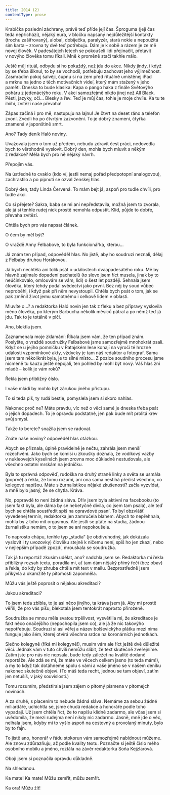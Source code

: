 ```yaml
---
title: 2014 (2)
contentType: prose
---
```


  

Krabička poslední záchrany, právě teď příde její čas. Šprcguma (její čas teda nepřichází), nějaký eura, v bločku napsaný nejdůležitější kontakty (trochu zašifrovaný), alobal, dobíječka, paralyzér, stará nokie a nepoužitá sim karta – zrovna ty dvě teď potřebuju. Dám je k sobě a rázem je ze mě novej člověk. V padesátejch letech se pokoušeli lidi přejinačit, přetavit v novýho člověka tomu říkali. Mně k proměně stačí takhle málo.

Ještě můj rituál, odbydu si ho pokaždý, než jdu do akce. Nikdy jindy, i když by se třeba šiknul, to by se vochodil, potřebuju zachovat jeho výjimečnost. Zasmradím pokoj šalvěji, čupnu si na zem před rituálně umístěnej iPad a mrknu na jedno z těch motivačních videí, který mám stažený v jeho paměti. Dneska to bude klasika: Kapa o pango haka z finále Světovýho poháru z jedenáctýho roku. V akci samozřejmě nikdo jinej než All Black. Pěsti, jazyky, oči… Blesky a řev. Teď je můj čas, tohle je moje chvíle. Ka tu te ihiihi, zvítězí naše převaha!

Zápas začíná i pro mě, nastupuju na lajnu! Je čtvrt na deset ráno a telefon zvoní. Zvedli ho po čtvrtým zazvonění. To je dobrý znamení, čtyřka znamená v japonštině smrt.

Ano? Tady deník Haló noviny.

Uvažovala jsem o tom už předem, nebudu zdravit čest práci, nedovedla bych to věrohodně vyslovit. Dobrý den, mohla bych mluvit s někým z redakce? Měla bych pro ně nějaký návrh.

Přepojím vás.

Na ústředně to cvaklo (kdo ví, jestli nemaj pořád předpotopní analogovou), zachrastilo a po pípnutí se ozval ženskej hlas.

Dobrý den, tady Linda Červená. To mám bejt já, aspoň pro tudle chvíli, pro tudle akci.

Co si přejete? Sakra, baba se mi ani nepředstavila, možná jsem to zvorala, ale já si tenhle rudej nick prostě nemohla odpustit. Klid, půjde to dobře, převaha zvítězí.

Chtěla bych pro vás napsat článek.

O čem by měl být?

O vraždě Anny Felbabové, to byla funkcionářka, kterou…

Já znám ten případ, odpověděl hlas. No jistě, aby ho soudruzi neznali, dělaj z Felbaby druhou Horákovou.

Já bych nechtěla ani tolik psát o událostech dvaapadesátého roku. Mě by hlavně zajímalo dopadení pachatelů (to slovo jsem říct musela, jinak by to neúčinkovalo, omlouvám se vám, lidi) o šest let později. Sehnala jsem člověka, který tehdy podal svědectví jako první. Bez něj by soud vůbec neproběhl, i když pak při něm nevystoupil. Chtěla bych psát o tom, jak se pak změnil život jemu samotnému i celkově lidem v oblasti.

Mluvíte o…? a redaktorka Haló novin jen tak z fleku a bez přípravy vyslovila méno člověka, po kterým Barbucha několik měsíců pátral a po němž teď já jdu. Tak to je totálně v piči.

Ano, blektla jsem.

Zaznamenala moje zklamání: Říkala jsem vám, že ten případ znám. Poslyšte, o vraždě soudružky Felbabové jsme samozřejmě mnohokrát psali. Když se u jejího pomníčku v Ratajském lese konají na výročí té hrozné události vzpomínkové akty, vždycky je tam náš redaktor a fotograf. Sama jsem tam několikrát byla, je to silné místo… Z pozice soudního procesu jsme nicméně tu kauzu ještě nepojali, ten pohled by mohl být nový. Váš hlas zní mladě – kolik je vám roků?

Řekla jsem přibližný číslo.

I vaše mládí by mohlo být zárukou jiného přístupu.

To si teda piš, ty rudá bestie, pomyslela jsem si skoro nahlas.

Nakonec proč ne? Máte pravdu, víc než o věci samé je dneska třeba psát o jejích dopadech. To je opravdu podstatné, jen pak bude mít prolitá krev svůj smysl.

Takže to berete? snažila jsem se radovat.

Znáte naše noviny? odpověděl hlas otázkou.

Abych se přiznala, úplně pravidelně je nečtu, zahrála jsem menší rozechvění. Jako bych se komisi u zkoušky doznala, že vodíkový vazby v nukleovejch kyselinách jsem zrovna moc důkladně nestudovala, ale všechno ostatní mrskám na jedničku.

Byla to správná odpověď, rudoška na druhý straně linky a světa se usmála (poprvé) a řekla, že tomu rozumí, ani ona sama nestíhá přečíst všechno, co kolegové napíšou. Máte s žurnalistikou nějaké zkušenosti? začla vyzvídat, a mně bylo jasný, že se chytla. Kráva.

No, popravdě to není žádná sláva. Dřív jsem byla aktivní na facebooku (to jsem fakt byla, ale dáma by se nebetyčně divila, co jsem tam psala), ale teď bych se chtěla soustředit spíš na opravdové psaní. To byl obzvlášť vyvedenej termín, redaktorka jen zamručela blahem. Abych to nepřehnala, mohla by z toho mít orgasmus. Ale jestli se ptáte na studia, žádnou žurnalistiku nemám, o to jsem se ani nepokoušela.

To naprosto chápu, tenhle typ „studia“ (je obdivuhodný, jak dokázala vyslovit i ty uvozovky) člověku stejně k ničemu není, spíš ho jen zkazí, nebo v nejlepším případě zpozdí, mrouskala se soudružka.

Tak já tu reportáž zkusím udělat, ano? nadchla jsem se. Redaktorka mi řekla přibližný rozsah textu, poradila mi, ať tam dám nějaký přímý řeči (bez obav) a řekla, do kdy by zhruba chtěla mít text v mailu. Bezprostředně jsem přikývla a okamžitě ty pitomosti zapomněla.

Můžu vás ještě poprosit o nějakou akreditaci?

Jakou akreditaci?

To jsem teda zblbla, to je asi něco jinýho, ta kráva jsem já. Aby mi prostě věřili, že pro vás píšu, blekotala jsem tentokrát naprosto přirozeně.

Soudružka se mnou měla svatou trpělivost, vysvětlila mi, že akreditace je fakt něco onačejšího (nepochopila jsem co), ale já že nic takovýho nepotřebuju. Soudruzi si asi věřej a název bolševickýho plátku mezi nima funguje jako šém, kterej otvírá všechna srdce na koronárních jednotkách.

Slečno kolegyně (říká mi kolegyně!), musím vám ale říct ještě dvě důležité věci. Jednak vám v tuto chvíli nemůžu slíbit, že text skutečně zveřejníme. Zatím jste pro nás nic nepsala, bude tedy záležet na kvalitě dodané reportáže. Ale zdá se mi, že máte ve věcech celkem jasno (to teda mám!), a my to když tak dotáhneme spolu s vámi a vaše jméno se v našem deníku nakonec skutečně objeví. (To máš teda recht, jednou se tam objeví, zatím jen netušíš, v jaký souvislosti.)

Tomu rozumím, předstírala jsem zájem o pitomý písmena v pitomejch novinách.

A za druhé, s placením to nebude žádná sláva. Nemáme za sebou žádné miliardáře, uchichtla se, jsme chudá redakce a honoráře podle toho vypadají. Už jsem chtěla říct, že to napíšu klidně zadarmo, ale včas jsem si uvědomila, že mezi rudejma není nikdy nic zadarmo. Jasně, mně jde o věc, nelhala jsem, kdyby mi to vyšlo aspoň na cestovný a provolaný minuty, bylo by to fajn.

To jistě ano, honorář v řádu stokorun vám samozřejmě nabídnout můžeme. Ale znovu zdůrazňuju, až podle kvality textu. Poznačte si ještě číslo mého osobního mobilu a jméno, roztála na závěr redaktorka Soňa Kejzlarová.

Obojí jsem si poznačila opravdu důkladně.

Na shledanou.

Ka mate! Ka mate! Můžu zemřít, můžu zemřít.

Ka ora! Můžu žít!
